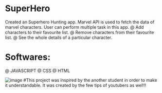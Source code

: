 # SuperHero
Created an Superhero Hunting app. Marvel API is used to fetch the data of marvel characters. User can perform multiple task in this app.
@ Add characters to their favourite list.
@ Remove characters from their favourite list.
@ See the whole details of a particular character.
# Softwares:
@ JAVASCRIPT
@ CSS
@ HTML

![image](https://github.com/Ash25-chahare/SuperHero/assets/123397357/f922b189-e03f-477f-98ba-deceb282b2a0)
#This project was inspired by the another student in order to make it understandable.
It was created by the few tips of youtubers as wel!!!
